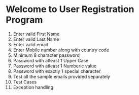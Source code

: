 # Welcome to User Registration Program
 1. Enter valid First Name
 2. Enter valid Last Name
 3. Enter valid email
 4. Enter Mobile number along with country code
 5. Minimum 8 character password
 6. Password with atleast 1 Upper Case
 7. Password with atleast 1 Numberic value
 8. Password with exactly 1 special character
 9. Test all the sample emails provided separately
10. Test Cases
11. Exception handling
